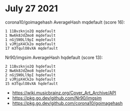 # July 27 2021

corona10/goimagehash AverageHash mqdefault (score 16):

~~~
1 11Bvzknjo2Q mqdefault
1 Nw6k8JdZmo8 mqdefault
1 nGj5N9Ll9pI mqdefault
1 vJMjpX4Ck2o mqdefault
17 m3TqulO8vXA mqdefault
~~~


Nr90/imgsim AverageHash hqdefault (score 13):

~~~
2 11Bvzknjo2Q hqdefault
2 Nw6k8JdZmo8 hqdefault
2 nGj5N9Ll9pI hqdefault
2 vJMjpX4Ck2o hqdefault
15 m3TqulO8vXA hqdefault
~~~

- <https://wiki.musicbrainz.org/Cover_Art_Archive/API>
- https://pkg.go.dev/github.com/Nr90/imgsim
- https://pkg.go.dev/github.com/corona10/goimagehash
